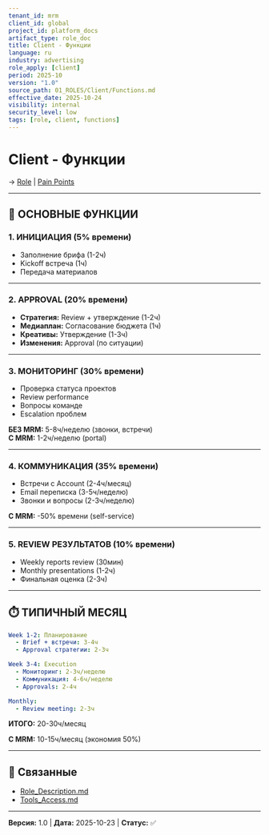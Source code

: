 ```yaml
---
tenant_id: mrm
client_id: global
project_id: platform_docs
artifact_type: role_doc
title: Client - Функции
language: ru
industry: advertising
role_apply: [client]
period: 2025-10
version: "1.0"
source_path: 01_ROLES/Client/Functions.md
effective_date: 2025-10-24
visibility: internal
security_level: low
tags: [role, client, functions]
---
```


# Client - Функции

→ [Role](./Role_Description.md) | [Pain Points](./Pain_Points.md)

---

## 🎯 ОСНОВНЫЕ ФУНКЦИИ

### 1. ИНИЦИАЦИЯ (5% времени)
- Заполнение брифа (1-2ч)
- Kickoff встреча (1ч)
- Передача материалов

---

### 2. APPROVAL (20% времени)
- **Стратегия:** Review + утверждение (1-2ч)
- **Медиаплан:** Согласование бюджета (1ч)
- **Креативы:** Утверждение (1-3ч)
- **Изменения:** Approval (по ситуации)

---

### 3. МОНИТОРИНГ (30% времени)
- Проверка статуса проектов
- Review performance
- Вопросы команде
- Escalation проблем

**БЕЗ MRM:** 5-8ч/неделю (звонки, встречи)  
**С MRM:** 1-2ч/неделю (portal)

---

### 4. КОММУНИКАЦИЯ (35% времени)
- Встречи с Account (2-4ч/месяц)
- Email переписка (3-5ч/неделю)
- Звонки и вопросы (2-3ч/неделю)

**С MRM:** -50% времени (self-service)

---

### 5. REVIEW РЕЗУЛЬТАТОВ (10% времени)
- Weekly reports review (30мин)
- Monthly presentations (1-2ч)
- Финальная оценка (2-3ч)

---

## ⏱️ ТИПИЧНЫЙ МЕСЯЦ

```yaml
Week 1-2: Планирование
  - Brief + встречи: 3-4ч
  - Approval стратегии: 2-3ч

Week 3-4: Execution
  - Мониторинг: 2-3ч/неделю
  - Коммуникация: 4-6ч/неделю
  - Approvals: 2-4ч

Monthly:
  - Review meeting: 2-3ч
```

**ИТОГО:** 20-30ч/месяц

**С MRM:** 10-15ч/месяц (экономия 50%)

---

## 🔗 Связанные

- [Role_Description.md](./Role_Description.md)
- [Tools_Access.md](./Tools_Access.md)

---

**Версия:** 1.0 | **Дата:** 2025-10-23 | **Статус:** ✅


